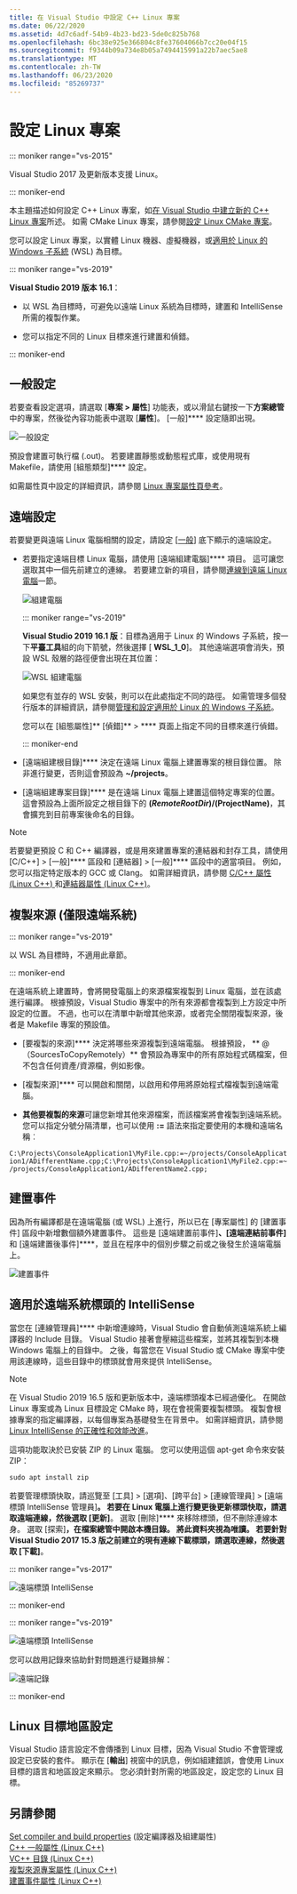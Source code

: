 ```yaml
---
title: 在 Visual Studio 中設定 C++ Linux 專案
ms.date: 06/22/2020
ms.assetid: 4d7c6adf-54b9-4b23-bd23-5de0c825b768
ms.openlocfilehash: 6bc38e925e366804c8fe37604066b7cc20e04f15
ms.sourcegitcommit: f9344b09a734e8b05a7494415991a22b7aec5ae8
ms.translationtype: MT
ms.contentlocale: zh-TW
ms.lasthandoff: 06/23/2020
ms.locfileid: "85269737"
---
```

# <a name="configure-a-linux-project"></a>設定 Linux 專案

::: moniker range="vs-2015"

Visual Studio 2017 及更新版本支援 Linux。

::: moniker-end

本主題描述如何設定 C++ Linux 專案，如[在 Visual Studio 中建立新的 C++ Linux 專案](create-a-new-linux-project.md)所述。 如需 CMake Linux 專案，請參閱[設定 Linux CMake 專案](cmake-linux-project.md)。

您可以設定 Linux 專案，以實體 Linux 機器、虛擬機器，或[適用於 Linux 的 Windows 子系統](/windows/wsl/about) (WSL) 為目標。

::: moniker range="vs-2019"

**Visual Studio 2019 版本 16.1**：

- 以 WSL 為目標時，可避免以遠端 Linux 系統為目標時，建置和 IntelliSense 所需的複製作業。

- 您可以指定不同的 Linux 目標來進行建置和偵錯。

::: moniker-end

## <a name="general-settings"></a>一般設定

若要查看設定選項，請選取 [**專案 > 屬性**] 功能表，或以滑鼠右鍵按一下**方案總管**中的專案，然後從內容功能表中選取 [**屬性**]。 [一般]**** 設定隨即出現。

![一般設定](media/settings_general.png)

預設會建置可執行檔 (.out)。 若要建置靜態或動態程式庫，或使用現有 Makefile，請使用 [組態類型]**** 設定。

如需屬性頁中設定的詳細資訊，請參閱 [Linux 專案屬性頁參考](prop-pages-linux.md)。

## <a name="remote-settings"></a>遠端設定

若要變更與遠端 Linux 電腦相關的設定，請設定 [[一般](prop-pages/general-linux.md)] 底下顯示的遠端設定。

- 若要指定遠端目標 Linux 電腦，請使用 [遠端組建電腦]**** 項目。 這可讓您選取其中一個先前建立的連線。 若要建立新的項目，請參閱[連線到遠端 Linux 電腦](connect-to-your-remote-linux-computer.md)一節。

   ![組建電腦](media/remote-build-machine-vs2019.png)

   ::: moniker range="vs-2019"

   **Visual Studio 2019 16.1 版**：目標為適用于 Linux 的 Windows 子系統，按一下**平臺工具**組的向下箭號，然後選擇 [ **WSL_1_0**]。 其他遠端選項會消失，預設 WSL 殼層的路徑便會出現在其位置：

   ![WSL 組建電腦](media/wsl-remote-vs2019.png)

   如果您有並存的 WSL 安裝，則可以在此處指定不同的路徑。 如需管理多個發行版本的詳細資訊，請參閱[管理和設定適用於 Linux 的 Windows 子系統](/windows/wsl/wsl-config#set-a-default-distribution)。

   您可以在 [組態屬性]** [偵錯]** > **** 頁面上指定不同的目標來進行偵錯。

   ::: moniker-end

- [遠端組建根目錄]**** 決定在遠端 Linux 電腦上建置專案的根目錄位置。 除非進行變更，否則這會預設為 **~/projects**。

- [遠端組建專案目錄]**** 是在遠端 Linux 電腦上建置這個特定專案的位置。 這會預設為上面所設定之根目錄下的 **$(RemoteRootDir)/$(ProjectName)**，其會擴充到目前專案後命名的目錄。

> [!NOTE]
> 若要變更預設 C 和 C++ 編譯器，或是用來建置專案的連結器和封存工具，請使用 [C/C++] > [一般]**** 區段和 [連結器] > [一般]**** 區段中的適當項目。 例如，您可以指定特定版本的 GCC 或 Clang。 如需詳細資訊，請參閱 [C/C++ 屬性 (Linux C++) ](prop-pages/c-cpp-linux.md)和[連結器屬性 (Linux C++)](prop-pages/linker-linux.md)。

## <a name="copy-sources-remote-systems-only"></a>複製來源 (僅限遠端系統)

::: moniker range="vs-2019"

以 WSL 為目標時，不適用此章節。

::: moniker-end

在遠端系統上建置時，會將開發電腦上的來源檔案複製到 Linux 電腦，並在該處進行編譯。 根據預設，Visual Studio 專案中的所有來源都會複製到上方設定中所設定的位置。 不過，也可以在清單中新增其他來源，或者完全關閉複製來源，後者是 Makefile 專案的預設值。

- [要複製的來源]**** 決定將哪些來源複製到遠端電腦。 根據預設， ** \@ （SourcesToCopyRemotely）** 會預設為專案中的所有原始程式碼檔案，但不包含任何資產/資源檔，例如影像。

- [複製來源]**** 可以開啟和關閉，以啟用和停用將原始程式檔複製到遠端電腦。

- **其他要複製的來源**可讓您新增其他來源檔案，而該檔案將會複製到遠端系統。 您可以指定分號分隔清單，也可以使用 **:=** 語法來指定要使用的本機和遠端名稱︰

`C:\Projects\ConsoleApplication1\MyFile.cpp:=~/projects/ConsoleApplication1/ADifferentName.cpp;C:\Projects\ConsoleApplication1\MyFile2.cpp:=~/projects/ConsoleApplication1/ADifferentName2.cpp;`

## <a name="build-events"></a>建置事件

因為所有編譯都是在遠端電腦 (或 WSL) 上進行，所以已在 [專案屬性] 的 [建置事件] 區段中新增數個額外建置事件。 這些是 [遠端建置前事件]****、[遠端連結前事件]**** 和 [遠端建置後事件]****，並且在程序中的個別步驟之前或之後發生於遠端電腦上。

![建置事件](media/settings_buildevents.png)

## <a name="intellisense-for-headers-on-remote-systems"></a><a name="remote_intellisense"></a> 適用於遠端系統標頭的 IntelliSense

當您在 [連線管理員]**** 中新增連線時，Visual Studio 會自動偵測遠端系統上編譯器的 Include 目錄。 Visual Studio 接著會壓縮這些檔案，並將其複製到本機 Windows 電腦上的目錄中。 之後，每當您在 Visual Studio 或 CMake 專案中使用該連線時，這些目錄中的標頭就會用來提供 IntelliSense。

> [!NOTE]
> 在 Visual Studio 2019 16.5 版和更新版本中，遠端標頭複本已經過優化。 在開啟 Linux 專案或為 Linux 目標設定 CMake 時，現在會視需要複製標頭。 複製會根據專案的指定編譯器，以每個專案為基礎發生在背景中。 如需詳細資訊，請參閱[Linux IntelliSense 的正確性和效能改進](https://devblogs.microsoft.com/cppblog/improvements-to-accuracy-and-performance-of-linux-intellisense/)。

這項功能取決於已安裝 ZIP 的 Linux 電腦。 您可以使用這個 apt-get 命令來安裝 ZIP：

```cmd
sudo apt install zip
```

若要管理標頭快取，請巡覽至 [工具] > [選項]、[跨平台] > [連線管理員] > [遠端標頭 IntelliSense 管理員]****。 若要在 Linux 電腦上進行變更後更新標頭快取，請選取遠端連線，然後選取 [更新]****。 選取 [刪除]**** 來移除標頭，但不刪除連線本身。 選取 [探索]****，在**檔案總管**中開啟本機目錄。 將此資料夾視為唯讀。 若要針對 Visual Studio 2017 15.3 版之前建立的現有連線下載標頭，請選取連線，然後選取 [下載]****。

::: moniker range="vs-2017"

![遠端標頭 IntelliSense](media/remote-header-intellisense.png)

::: moniker-end

::: moniker range="vs-2019"

![遠端標頭 IntelliSense](media/connection-manager-vs2019.png)

您可以啟用記錄來協助針對問題進行疑難排解：

![遠端記錄](media/remote-logging-vs2019.png)

::: moniker-end

## <a name="linux-target-locale"></a><a name="locale"></a>Linux 目標地區設定

Visual Studio 語言設定不會傳播到 Linux 目標，因為 Visual Studio 不會管理或設定已安裝的套件。 顯示在 [**輸出**] 視窗中的訊息，例如組建錯誤，會使用 Linux 目標的語言和地區設定來顯示。 您必須針對所需的地區設定，設定您的 Linux 目標。

## <a name="see-also"></a>另請參閱

[Set compiler and build properties](../build/working-with-project-properties.md) (設定編譯器及組建屬性)<br/>
[C++ 一般屬性 (Linux C++)](prop-pages/general-linux.md)<br/>
[VC++ 目錄 (Linux C++)](prop-pages/directories-linux.md)<br/>
[複製來源專案屬性 (Linux C++)](prop-pages/copy-sources-project.md)<br/>
[建置事件屬性 (Linux C++)](prop-pages/build-events-linux.md)

